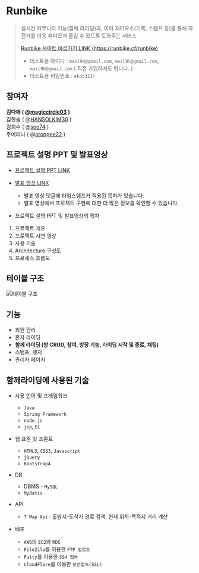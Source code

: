 # Runbike
> 실시간 커뮤니티 기능(함께 라이딩)과, 여러 재미요소(기록, 스탬프 등)를 통해 자전거를 더욱 재미있게 즐길 수 있도록 도와주는 서비스
>
> [Runbike 사이트 바로가기 LINK (https://runbike.cf/runbike)](https://runbike.cf/runbike)  
>
> * 테스트용 아이디 : `mail94@gmail.com`, `mail95@gmail.com`, `mail96@gmail.com` ( 직접 가입하셔도 됩니다. )
> * 테스트용 비밀번호 : `ekdo321!`



## 참여자  

**김다애 ( @[magiccircle03](https://github.com/magiccircle03) )**  
김한솔 ( @[HANSOLKIM30](https://github.com/HANSOLKIM30) )   
김희수 ( @[soo74](https://github.com/soo74) )  
주예리나 ( @[orongee22](https://github.com/orongee22) )



## 프로젝트 설명 PPT 및 발표영상

* [프로젝트 설명 PPT LINK](https://docs.google.com/presentation/d/1-ev-xINKcZvE2PZuUH929ff95VMC-zH2X3Hujy5CaF4/edit?usp=sharing)
* [발표 영상 LINK](https://youtu.be/l89zUgKG4cw)
  * 발표 영상 댓글에 타임스탬프가 적용된 목차가 있습니다.
  * 발표 영상에서 프로젝트 구현에 대한 더 많은 정보를 확인할 수 있습니다.
  
  
* 프로젝트 설명 PPT 및 발표영상의 목차
 1. 프로젝트 개요
 2. 프로젝트 시연 영상
 3. 사용 기술
 4. Architecture 구성도
 5. 프로세스 흐름도



## 테이블 구조


![테이블 구조](https://user-images.githubusercontent.com/51072198/69480578-effea300-0e4b-11ea-94f4-1692a526c6d5.PNG)


## 기능
* 회원 관리
* 혼자 라이딩
* **함께 라이딩 (방 CRUD, 참여, 방장 기능, 라이딩 시작 및 종료, 채팅)**
* 스탬프, 뱃지
* 관리자 페이지


## 함께라이딩에 사용된 기술

* 사용 언어 및 프레임워크
  * `Java`
  * `Spring Framework`
  * `node.js` 
  * `jsp`, `EL`
  
* 웹 표준 및 프론트
  * `HTML5`, `CSS3`, `Javascript`
  * `jQuery`
  * `Bootstrap4`

* DB
  * DBMS - `MySQL`
  * `MyBatis`
  
* API
  * `T Map Api` : 출발지-도착지 경로 검색, 현재 위치-목적지 거리 계산

* 배포
  * `AWS`의 `EC2`와 `RDS`
  * `FileZila`를 이용한 `FTP 업로드`
  * `Putty`를 이용한 `SSH 접속`
  * `CloudFlare`를 이용한 `보안접속(SSL)`






